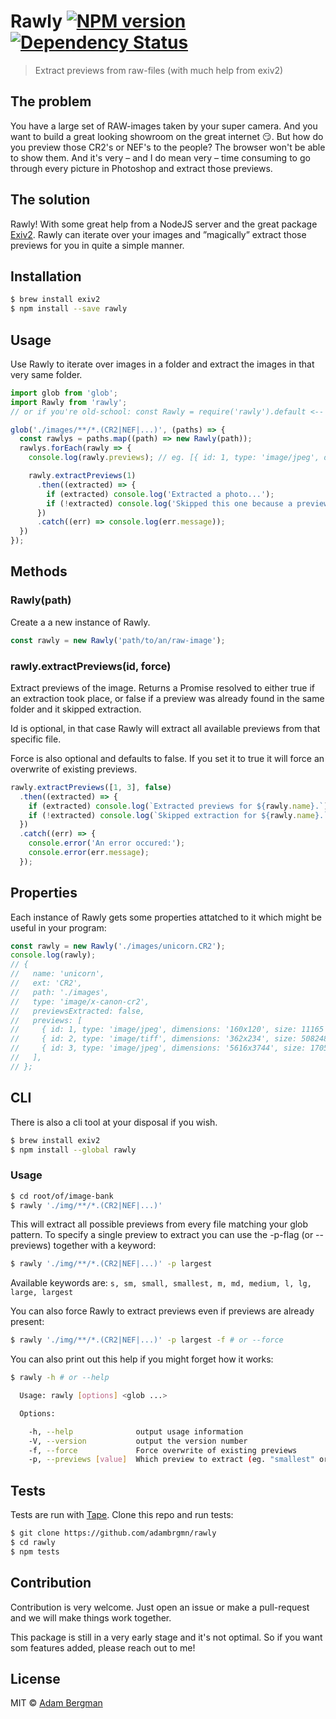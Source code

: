 # Rawly [![NPM version][npm-image]][npm-url] [![Dependency Status][daviddm-image]][daviddm-url]
> Extract previews from raw-files (with much help from exiv2)

## The problem
You have a large set of RAW-images taken by your super camera. And you want to build a great looking showroom on the great internet :smirk:. But how do you preview those CR2's or NEF's to the people? The browser won't be able to show them. And it's very – and I do mean very – time consuming to go through every picture in Photoshop and extract those previews.

## The solution
Rawly!
With some great help from a NodeJS server and the great package [Exiv2](http://www.exiv2.org/). Rawly can iterate over your images and ”magically” extract those previews for you in quite a simple manner.

## Installation
```sh
$ brew install exiv2
$ npm install --save rawly
```

## Usage
Use Rawly to iterate over images in a folder and extract the images in that very same folder.

```js
import glob from 'glob';
import Rawly from 'rawly';
// or if you're old-school: const Rawly = require('rawly').default <-- important to end with default

glob('./images/**/*.(CR2|NEF|...)', (paths) => {
  const rawlys = paths.map((path) => new Rawly(path));
  rawlys.forEach(rawly => {
    console.log(rawly.previews); // eg. [{ id: 1, type: 'image/jpeg', dimensions: '160x120', size: 11165 }, ...]

    rawly.extractPreviews(1)
      .then((extracted) => {
        if (extracted) console.log('Extracted a photo...');
        if (!extracted) console.log('Skipped this one because a preview was already extracted, and you didn\'t force me...');
      })
      .catch((err) => console.log(err.message));
  })
});
```

## Methods
### Rawly(path)
Create a a new instance of Rawly.

```js
const rawly = new Rawly('path/to/an/raw-image');
```

### rawly.extractPreviews(id, force)
Extract previews of the image. Returns a Promise resolved to either true if an extraction took place, or false if a preview was already found in the same folder and it skipped extraction.

Id is optional, in that case Rawly will extract all available previews from that specific file.

Force is also optional and defaults to false. If you set it to true it will force an overwrite of existing previews.

```js
rawly.extractPreviews([1, 3], false)
  .then((extracted) => {
    if (extracted) console.log(`Extracted previews for ${rawly.name}.`);
    if (!extracted) console.log(`Skipped extraction for ${rawly.name}.`);
  })
  .catch((err) => {
    console.error('An error occured:');
    console.error(err.message);
  });
```

## Properties
Each instance of Rawly gets some properties attatched to it which might be useful in your program:

```js
const rawly = new Rawly('./images/unicorn.CR2');
console.log(rawly);
// {
//   name: 'unicorn',
//   ext: 'CR2',
//   path: './images',
//   type: 'image/x-canon-cr2',
//   previewsExtracted: false,
//   previews: [
//     { id: 1, type: 'image/jpeg', dimensions: '160x120', size: 11165 },
//     { id: 2, type: 'image/tiff', dimensions: '362x234', size: 508248 },
//     { id: 3, type: 'image/jpeg', dimensions: '5616x3744', size: 1705174 },
//   ],
// };
```

## CLI
There is also a cli tool at your disposal if you wish.

```sh
$ brew install exiv2
$ npm install --global rawly
```

### Usage
```sh
$ cd root/of/image-bank
$ rawly './img/**/*.(CR2|NEF|...)'
```

This will extract all possible previews from every file matching your glob pattern. To specify a single preview to extract you can use the -p-flag (or --previews) together with a keyword:

```sh
$ rawly './img/**/*.(CR2|NEF|...)' -p largest
```

Available keywords are: `s, sm, small, smallest, m, md, medium, l, lg, large, largest`

You can also force Rawly to extract previews even if previews are already present:

```sh
$ rawly './img/**/*.(CR2|NEF|...)' -p largest -f # or --force
```

You can also print out this help if you might forget how it works:

```sh
$ rawly -h # or --help

  Usage: rawly [options] <glob ...>

  Options:

    -h, --help              output usage information
    -V, --version           output the version number
    -f, --force             Force overwrite of existing previews
    -p, --previews [value]  Which preview to extract (eg. "smallest" or "largest")

```

## Tests
Tests are run with [Tape](https://github.com/substack/tape).
Clone this repo and run tests:

```sh
$ git clone https://github.com/adambrgmn/rawly
$ cd rawly
$ npm tests
```


## Contribution
Contribution is very welcome. Just open an issue or make a pull-request and we will make things work together.

This package is still in a very early stage and it's not optimal. So if you want som features added, please reach out to me!

## License
MIT © [Adam Bergman](http://fransvilhelm.com)


[npm-image]: https://badge.fury.io/js/rawly.svg
[npm-url]: https://npmjs.org/package/rawly
[daviddm-image]: https://david-dm.org/adambrgmn/rawly.svg?theme=shields.io
[daviddm-url]: https://david-dm.org/adambrgmn/rawly
